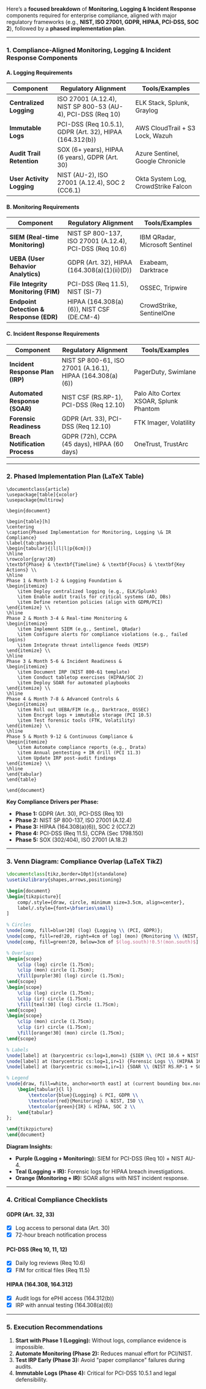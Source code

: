 Here’s a **focused breakdown** of **Monitoring, Logging & Incident Response** components required for enterprise compliance, aligned with major regulatory frameworks (e.g., **NIST, ISO 27001, GDPR, HIPAA, PCI-DSS, SOC 2**), followed by a **phased implementation plan**.

---

### **1. Compliance-Aligned Monitoring, Logging & Incident Response Components**
#### **A. Logging Requirements**
| **Component**               | **Regulatory Alignment**                                                                 | **Tools/Examples**                          |
|------------------------------|------------------------------------------------------------------------------------------|---------------------------------------------|
| **Centralized Logging**      | ISO 27001 (A.12.4), NIST SP 800-53 (AU-4), PCI-DSS (Req 10)                              | ELK Stack, Splunk, Graylog                 |
| **Immutable Logs**           | PCI-DSS (Req 10.5.1), GDPR (Art. 32), HIPAA (164.312(b))                                 | AWS CloudTrail + S3 Lock, Wazuh            |
| **Audit Trail Retention**    | SOX (6+ years), HIPAA (6 years), GDPR (Art. 30)                                          | Azure Sentinel, Google Chronicle            |
| **User Activity Logging**    | NIST (AU-2), ISO 27001 (A.12.4), SOC 2 (CC6.1)                                          | Okta System Log, CrowdStrike Falcon        |

#### **B. Monitoring Requirements**
| **Component**               | **Regulatory Alignment**                                                                 | **Tools/Examples**                          |
|------------------------------|------------------------------------------------------------------------------------------|---------------------------------------------|
| **SIEM (Real-time Monitoring)** | NIST SP 800-137, ISO 27001 (A.12.4), PCI-DSS (Req 10.6)                               | IBM QRadar, Microsoft Sentinel              |
| **UEBA (User Behavior Analytics)** | GDPR (Art. 32), HIPAA (164.308(a)(1)(ii)(D))                                         | Exabeam, Darktrace                          |
| **File Integrity Monitoring (FIM)** | PCI-DSS (Req 11.5), NIST (SI-7)                                                      | OSSEC, Tripwire                             |
| **Endpoint Detection & Response (EDR)** | HIPAA (164.308(a)(6)), NIST CSF (DE.CM-4)                                            | CrowdStrike, SentinelOne                    |

#### **C. Incident Response Requirements**
| **Component**               | **Regulatory Alignment**                                                                 | **Tools/Examples**                          |
|------------------------------|------------------------------------------------------------------------------------------|---------------------------------------------|
| **Incident Response Plan (IRP)** | NIST SP 800-61, ISO 27001 (A.16.1), HIPAA (164.308(a)(6))                              | PagerDuty, Swimlane                         |
| **Automated Response (SOAR)** | NIST CSF (RS.RP-1), PCI-DSS (Req 12.10)                                               | Palo Alto Cortex XSOAR, Splunk Phantom      |
| **Forensic Readiness**       | GDPR (Art. 33), PCI-DSS (Req 12.10)                                                     | FTK Imager, Volatility                      |
| **Breach Notification Process** | GDPR (72h), CCPA (45 days), HIPAA (60 days)                                           | OneTrust, TrustArc                          |

---

### **2. Phased Implementation Plan (LaTeX Table)**
```MathJax 
\documentclass{article}
\usepackage[table]{xcolor}
\usepackage{multirow}

\begin{document}

\begin{table}[h]
\centering
\caption{Phased Implementation for Monitoring, Logging \& IR Compliance}
\label{tab:phases}
\begin{tabular}{|l|l|l|p{6cm}|}
\hline
\rowcolor{gray!20}
\textbf{Phase} & \textbf{Timeline} & \textbf{Focus} & \textbf{Key Actions} \\
\hline
Phase 1 & Month 1-2 & Logging Foundation & 
\begin{itemize}
    \item Deploy centralized logging (e.g., ELK/Splunk)
    \item Enable audit trails for critical systems (AD, DBs)
    \item Define retention policies (align with GDPR/PCI)
\end{itemize} \\
\hline
Phase 2 & Month 3-4 & Real-time Monitoring & 
\begin{itemize}
    \item Implement SIEM (e.g., Sentinel, QRadar)
    \item Configure alerts for compliance violations (e.g., failed logins)
    \item Integrate threat intelligence feeds (MISP)
\end{itemize} \\
\hline
Phase 3 & Month 5-6 & Incident Readiness & 
\begin{itemize}
    \item Document IRP (NIST 800-61 template)
    \item Conduct tabletop exercises (HIPAA/SOC 2)
    \item Deploy SOAR for automated playbooks
\end{itemize} \\
\hline
Phase 4 & Month 7-8 & Advanced Controls & 
\begin{itemize}
    \item Roll out UEBA/FIM (e.g., Darktrace, OSSEC)
    \item Encrypt logs + immutable storage (PCI 10.5)
    \item Test forensic tools (FTK, Volatility)
\end{itemize} \\
\hline
Phase 5 & Month 9-12 & Continuous Compliance & 
\begin{itemize}
    \item Automate compliance reports (e.g., Drata)
    \item Annual pentesting + IR drill (PCI 11.3)
    \item Update IRP post-audit findings
\end{itemize} \\
\hline
\end{tabular}
\end{table}

\end{document}
```

**Key Compliance Drivers per Phase:**  
- **Phase 1:** GDPR (Art. 30), PCI-DSS (Req 10)  
- **Phase 2:** NIST SP 800-137, ISO 27001 (A.12.4)  
- **Phase 3:** HIPAA (164.308(a)(6)), SOC 2 (CC7.2)  
- **Phase 4:** PCI-DSS (Req 11.5), CCPA (Sec 1798.150)  
- **Phase 5:** SOX (302/404), ISO 27001 (A.18.2)  

---

### **3. Venn Diagram: Compliance Overlap (LaTeX TikZ)**
```tikz
\documentclass[tikz,border=10pt]{standalone}
\usetikzlibrary{shapes,arrows,positioning}

\begin{document}
\begin{tikzpicture}[
    comp/.style={draw, circle, minimum size=3.5cm, align=center},
    label/.style={font=\bfseries\small}
]

% Circles
\node[comp, fill=blue!20] (log) {Logging \\ (PCI, GDPR)};
\node[comp, fill=red!20, right=4cm of log] (mon) {Monitoring \\ (NIST, ISO 27001)};
\node[comp, fill=green!20, below=3cm of $(log.south)!0.5!(mon.south)$] (ir) {Incident Response \\ (HIPAA, SOC 2)};

% Overlaps
\begin{scope}
    \clip (log) circle (1.75cm);
    \clip (mon) circle (1.75cm);
    \fill[purple!30] (log) circle (1.75cm);
\end{scope}
\begin{scope}
    \clip (log) circle (1.75cm);
    \clip (ir) circle (1.75cm);
    \fill[teal!30] (log) circle (1.75cm);
\end{scope}
\begin{scope}
    \clip (mon) circle (1.75cm);
    \clip (ir) circle (1.75cm);
    \fill[orange!30] (mon) circle (1.75cm);
\end{scope}

% Labels
\node[label] at (barycentric cs:log=1,mon=1) {SIEM \\ (PCI 10.6 + NIST AU-4)};
\node[label] at (barycentric cs:log=1,ir=1) {Forensic Logs \\ (HIPAA 164.312 + GDPR 33)};
\node[label] at (barycentric cs:mon=1,ir=1) {SOAR \\ (NIST RS.RP-1 + SOC 2 CC7.2)};

% Legend
\node[draw, fill=white, anchor=north east] at (current bounding box.north east) {
    \begin{tabular}{l l}
        \textcolor{blue}{Logging} & PCI, GDPR \\
        \textcolor{red}{Monitoring} & NIST, ISO \\
        \textcolor{green}{IR} & HIPAA, SOC 2 \\
    \end{tabular}
};

\end{tikzpicture}
\end{document}
```

**Diagram Insights:**  
- **Purple (Logging + Monitoring):** SIEM for PCI-DSS (Req 10) + NIST AU-4.  
- **Teal (Logging + IR):** Forensic logs for HIPAA breach investigations.  
- **Orange (Monitoring + IR):** SOAR aligns with NIST incident response.  

---

### **4. Critical Compliance Checklists**
#### **GDPR (Art. 32, 33)**  
- [x] Log access to personal data (Art. 30)  
- [x] 72-hour breach notification process  

#### **PCI-DSS (Req 10, 11, 12)**  
- [x] Daily log reviews (Req 10.6)  
- [x] FIM for critical files (Req 11.5)  

#### **HIPAA (164.308, 164.312)**  
- [x] Audit logs for ePHI access (164.312(b))  
- [x] IRP with annual testing (164.308(a)(6))  

---

### **5. Execution Recommendations**  
1. **Start with Phase 1 (Logging):** Without logs, compliance evidence is impossible.  
2. **Automate Monitoring (Phase 2):** Reduces manual effort for PCI/NIST.  
3. **Test IRP Early (Phase 3):** Avoid "paper compliance" failures during audits.  
4. **Immutable Logs (Phase 4):** Critical for PCI-DSS 10.5.1 and legal defensibility.  
